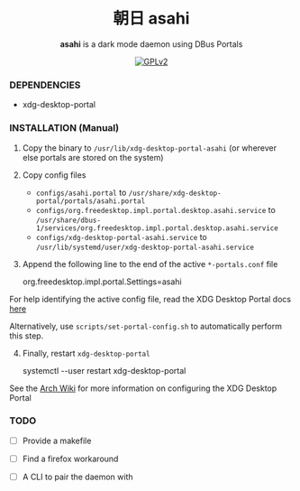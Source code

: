 <div align="center">

# 朝日 asahi

**asahi** is a dark mode daemon using DBus Portals

[![GPLv2](https://img.shields.io/badge/license-GPLv2-green)](https://www.gnu.org/licenses/old-licenses/gpl-2.0.en.html#SEC1)

</div>

### DEPENDENCIES

- xdg-desktop-portal

### INSTALLATION (Manual)

1. Copy the binary to `/usr/lib/xdg-desktop-portal-asahi` (or wherever else portals are stored on the system)

2. Copy config files
    - `configs/asahi.portal` to `/usr/share/xdg-desktop-portal/portals/asahi.portal`
    - `configs/org.freedesktop.impl.portal.desktop.asahi.service` to `/usr/share/dbus-1/services/org.freedesktop.impl.portal.desktop.asahi.service`
    - `configs/xdg-desktop-portal-asahi.service` to `/usr/lib/systemd/user/xdg-desktop-portal-asahi.service`


3. Append the following line to the end of the active `*-portals.conf` file


    org.freedesktop.impl.portal.Settings=asahi


For help identifying the active config file, read the XDG Desktop Portal docs [here](https://flatpak.github.io/xdg-desktop-portal/docs/portals.conf.html#description)

Alternatively, use `scripts/set-portal-config.sh` to automatically perform this step.


4. Finally, restart `xdg-desktop-portal`


    systemctl --user restart xdg-desktop-portal


See the [Arch Wiki](https://wiki.archlinux.org/title/XDG_Desktop_Portal#Configuration) for more information on
configuring the XDG Desktop Portal

### TODO
- [ ] Provide a makefile
- [ ] Find a firefox workaround
- [ ] A CLI to pair the daemon with

